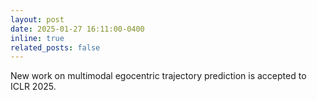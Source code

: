 ```yaml
---
layout: post
date: 2025-01-27 16:11:00-0400
inline: true
related_posts: false
---
```


New work on multimodal egocentric trajectory prediction is accepted to ICLR 2025.
